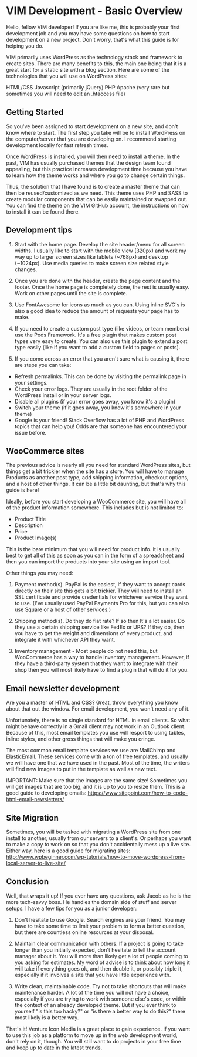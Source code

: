 # VIM Development - Basic Overview

Hello, fellow VIM developer! If you are like me, this is probably your first development job and you may have some questions on how to start development on a new project. Don't worry, that's what this guide is for helping you do.

VIM primarily uses WordPress as the technology stack and framework to create sites. There are many benefits to this, the main one being that it is a great start for a static site with a blog section. Here are some of the technologies that you will use on WordPress sites:

HTML/CSS
Javascript (primarily jQuery)
PHP
Apache (very rare but sometimes you will need to edit an .htaccess file)

## Getting Started

So you've been assigned to start development on a new site, and don't know where to start. The first step you take will be to install WordPress on the computer/server that you are developing on. I recommend starting development locally for fast refresh times.

Once WordPress is installed, you will then need to install a theme. In the past, VIM has usually purchased themes that the design team found appealing, but this practice increases development time because you have to learn how the theme works and where you go to change certain things.

Thus, the solution that I have found is to create a master theme that can then be reused/customized as we need. This theme uses PHP and SASS to create modular components that can be easily maintained or swapped out. You can find the theme on the VIM GitHub account, the instructions on how to install it can be found there.

## Development tips

1. Start with the home page. Develop the site header/menu for all screen widths. I usually like to start with the mobile view (320px) and work my way up to larger screen sizes like tablets (~768px) and desktop (~1024px). Use media queries to make screen size related style changes.

2. Once you are done with the header, create the page content and the footer. Once the home page is completely done, the rest is usually easy. Work on other pages until the site is complete.

3. Use FontAwesome for icons as much as you can. Using inline SVG's is also a good idea to reduce the amount of requests your page has to make.

4. If you need to create a custom post type (like videos, or team members) use the Pods Framework. It's a free plugin that makes custom post types very easy to create. You can also use this plugin to extend a post type easily (like if you want to add a custom field to pages or posts).

5. If you come across an error that you aren't sure what is causing it, there are steps you can take:

* Refresh permalinks. This can be done by visiting the permalink page in your settings.
* Check your error logs. They are usually in the root folder of the WordPress install or in your server logs.
* Disable all plugins (if your error goes away, you know it's a plugin)
* Switch your theme (if it goes away, you know it's somewhere in your theme)
* Google is your friend! Stack Overflow has a lot of PHP and WordPress topics that can help you! Odds are that someone has encountered your issue before.

## WooCommerce sites

The previous advice is nearly all you need for standard WordPress sites, but things get a bit trickier when the site has a store. You will have to manage Products as another post type, add shipping information, checkout options, and a host of other things. It can be a little bit daunting, but that's why this guide is here!

Ideally, before you start developing a WooCommerce site, you will have all of the product information somewhere. This includes but is not limited to:

* Product Title
* Description
* Price
* Product Image(s)

This is the bare minimum that you will need for product info. It is usually best to get all of this as soon as you can in the form of a spreadsheet and then you can import the products into your site using an import tool.

Other things you may need:

1. Payment method(s). PayPal is the easiest, if they want to accept cards directly on their site this gets a bit trickier. They will need to install an SSL certificate and provide credentials for whichever service they want to use. (I've usually used PayPal Payments Pro for this, but you can also use Square or a host of other services.)

2. Shipping method(s). Do they do flat rate? If so then It's a lot easier. Do they use a certain shipping service like FedEx or UPS? If they do, then you have to get the weight and dimensions of every product, and integrate it with whichever API they want.

3. Inventory management - Most people do not need this, but WooCommerce has a way to handle inventory management. However, if they have a third-party system that they want to integrate with their shop then you will most likely have to find a plugin that will do it for you.

## Email newsletter development

Are you a master of HTML and CSS? Great, throw everything you know about that out the window. For email development, you won't need any of it.

Unfortunately, there is no single standard for HTML in email clients. So what might behave correctly in a Gmail client may not work in an Outlook client. Because of this, most email templates you use will resport to using tables, inline styles, and other gross things that will make you cringe.

The most common email template services we use are MailChimp and ElasticEmail. These services come with a ton of free templates, and usually we will have one that we have used in the past. Most of the time, the writers will find new images to put in the template as well as new text.

IMPORTANT: Make sure that the images are the same size! Sometimes you will get images that are too big, and it is up to you to resize them. This is a good guide to developing emails: https://www.sitepoint.com/how-to-code-html-email-newsletters/

## Site Migration

Sometimes, you will be tasked with migrating a WordPress site from one install to another, usually from our servers to a client's. Or perhaps you want to make a copy to work on so that you don't accidentally mess up a live site. Either way, here is a good guide for migrating sites: http://www.wpbeginner.com/wp-tutorials/how-to-move-wordpress-from-local-server-to-live-site/

## Conclusion

Well, that wraps it up! If you ever have any questions, ask Jacob as he is the more tech-savvy boss. He handles the domain side of stuff and server setups. I have a few tips for you as a junior developer:

1. Don't hesitate to use Google. Search engines are your friend. You may have to take some time to limit your problem to form a better question, but there are countless online resources at your disposal.

2. Maintain clear communication with others. If a project is going to take longer than you initially expected, don't hesitate to tell the account manager about it. You will more than likely get a lot of people coming to you asking for estimates. My word of advise is to think about how long it will take if everything goes ok, and then double it, or possibly triple it, especially if it involves a site that you have little experience with.

3. Write clean, maintainable code. Try not to take shortcuts that will make maintenance harder. A lot of the time you will not have a choice, especially if you are trying to work with someone else's code, or within the context of an already developed theme. But if you ever think to yourself "is this too hacky?" or "is there a better way to do this?" there most likely is a better way.

That's it! Venture Icon Media is a great place to gain experience. If you want to use this job as a platform to move up in the web development world, don't rely on it, though. You will still want to do projects in your free time and keep up to date in the latest trends.